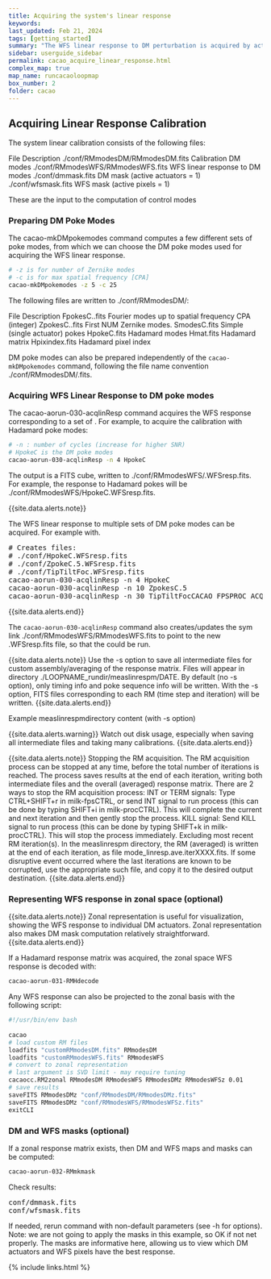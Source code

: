 ```yaml
---
title: Acquiring the system's linear response
keywords:
last_updated: Feb 21, 2024
tags: [getting_started]
summary: "The WFS linear response to DM perturbation is acquired by actuation of the DM while recording WFS telemetry."
sidebar: userguide_sidebar
permalink: cacao_acquire_linear_response.html
complex_map: true
map_name: runcacaoloopmap
box_number: 2
folder: cacao
---
```



## Acquiring Linear Response Calibration


The system linear calibration consists of the following files:

File
Description
./conf/RMmodesDM/RMmodesDM.fits
Calibration DM modes
./conf/RMmodesWFS/RMmodesWFS.fits
WFS linear response to DM modes
./conf/dmmask.fits
DM mask (active actuators = 1)
./conf/wfsmask.fits
WFS mask (active pixels = 1)

These are the input to the ​computation of control modes


### Preparing DM Poke Modes


The cacao-mkDMpokemodes command computes a few different sets of poke modes, from which we can choose the DM poke modes used for acquiring the WFS linear response.

```bash
# -z is for number of Zernike modes
# -c is for max spatial frequency [CPA]
cacao-mkDMpokemodes -z 5 -c 25
```

The following files are written to ./conf/RMmodesDM/:

File
Description
FpokesC.<CPA>.fits
Fourier modes up to spatial frequency CPA (integer)
ZpokesC.<NUM>.fits
First NUM Zernike modes.
SmodesC.fits
Simple (single actuator) pokes
HpokeC.fits
Hadamard modes
Hmat.fits
Hadamard matrix
Hpixindex.fits
Hadamard pixel index

DM poke modes can also be prepared independently of the `cacao-mkDMpokemodes` command, following the file name convention ./conf/RMmodesDM/<name>.fits.

### Acquiring WFS Linear Response to DM poke modes

The cacao-aorun-030-acqlinResp command acquires the WFS response corresponding to a set of . For example, to acquire the calibration with Hadamard poke modes: 

```bash
# -n : number of cycles (increase for higher SNR)
# HpokeC is the DM poke modes
cacao-aorun-030-acqlinResp -n 4 HpokeC

```

The output is a FITS cube, written to ./conf/RMmodesWFS/<name>.WFSresp.fits. For example, the response to Hadamard pokes will be ./conf/RMmodesWFS/HpokeC.WFSresp.fits.


{{site.data.alerts.note}}
<p>The WFS linear response to multiple sets of DM poke modes can be acquired. For example with.</p>
<pre>
# Creates files:
# ./conf/HpokeC.WFSresp.fits
# ./conf/ZpokeC.5.WFSresp.fits
# ./conf/TipTiltFoc.WFSresp.fits
cacao-aorun-030-acqlinResp -n 4 HpokeC
cacao-aorun-030-acqlinResp -n 10 ZpokesC.5
cacao-aorun-030-acqlinResp -n 30 TipTiltFocCACAO_FPSPROC_ACQUWFS
</pre>
{{site.data.alerts.end}}




The `cacao-aorun-030-acqlinResp` command also creates/updates the sym link ./conf/RMmodesWFS/RMmodesWFS.fits to point to the new <name>.WFSresp.fits file, so that the  could be run.

{{site.data.alerts.note}}
Use the -s option to save all intermediate files for custom assembly/averaging of the response matrix. Files will appear in directory ./LOOPNAME_rundir/measlinrespm/DATE. By default (no -s option), only timing info and poke sequence info will be written. With the -s option, FITS files corresponding to each RM (time step and iteration) will be written.
{{site.data.alerts.end}}




Example measlinrespmdirectory content (with -s option)



{{site.data.alerts.warning}}
Watch out disk usage, especially when saving all intermediate files and taking many calibrations.
{{site.data.alerts.end}}



{{site.data.alerts.note}}
Stopping the RM acquisition.  The RM acquisition process can be stopped at any time, before the total number of iterations is reached. The process saves results at the end of each iteration, writing both intermediate files and the overall (averaged) response matrix. There are 2 ways to stop the RM acquisition process:
INT or TERM signals: Type CTRL+SHIFT+r in milk-fpsCTRL, or send INT signal to run process (this can be done by typing SHIFT+i in milk-procCTRL). This will complete the current and next iteration and then gently stop the process.
KILL signal: Send KILL signal to run process (this can be done by typing SHIFT+k in milk-procCTRL). This will stop the process immediately.
Excluding most recent RM iteration(s). In the measlinrespm directory, the RM (averaged) is written at the end of each iteration, as file mode_linresp.ave.iterXXXX.fits. If some disruptive event occurred where the last iterations are known to be corrupted, use the appropriate such file, and copy it to the desired output destination.
{{site.data.alerts.end}}



### Representing WFS response in zonal space (optional)

{{site.data.alerts.note}}
Zonal representation is useful for visualization, showing the WFS response to individual DM actuators. Zonal representation also makes DM mask computation relatively straightforward.
{{site.data.alerts.end}}


If a Hadamard response matrix was acquired, the zonal space WFS response is decoded with:

```bash
cacao-aorun-031-RMHdecode
```

Any WFS response can also be projected to the zonal basis with the following script:

```bash
#!/usr/bin/env bash
​
cacao
# load custom RM files
loadfits "customRMmodesDM.fits" RMmodesDM
loadfits "customRMmodesWFS.fits" RMmodesWFS
# convert to zonal representation
# last argument is SVD limit - may require tuning
cacaocc.RM2zonal RMmodesDM RMmodesWFS RMmodesDMz RMmodesWFSz 0.01
# save results
saveFITS RMmodesDMz "conf/RMmodesDM/RMmodesDMz.fits"
saveFITS RMmodesDMz "conf/RMmodesWFS/RMmodesWFSz.fits"
exitCLI
```


### DM and WFS masks (optional)

If a zonal response matrix exists, then DM and WFS maps and masks can be computed:

```bash
cacao-aorun-032-RMmkmask
```

Check results:

<pre>
conf/dmmask.fits
conf/wfsmask.fits
</pre>

If needed, rerun command with non-default parameters (see -h for options). Note: we are not going to apply the masks in this example, so OK if not net properly. The masks are informative here, allowing us to view which DM actuators and WFS pixels have the best response.


{% include links.html %}
